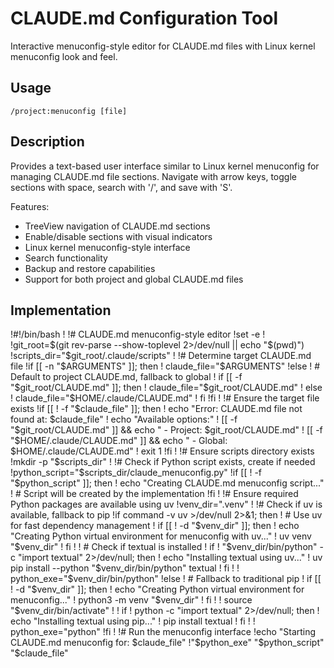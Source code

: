 # CLAUDE.md Configuration Tool

Interactive menuconfig-style editor for CLAUDE.md files with Linux kernel menuconfig look and feel.

## Usage
```
/project:menuconfig [file]
```

## Description
Provides a text-based user interface similar to Linux kernel menuconfig for managing CLAUDE.md file sections. Navigate with arrow keys, toggle sections with space, search with '/', and save with 'S'.

Features:
- TreeView navigation of CLAUDE.md sections
- Enable/disable sections with visual indicators
- Linux kernel menuconfig-style interface
- Search functionality
- Backup and restore capabilities
- Support for both project and global CLAUDE.md files

## Implementation

!#!/bin/bash
!
!# CLAUDE.md menuconfig-style editor
!set -e
!
!git_root=$(git rev-parse --show-toplevel 2>/dev/null || echo "$(pwd)")
!scripts_dir="$git_root/.claude/scripts"
!
!# Determine target CLAUDE.md file
!if [[ -n "$ARGUMENTS" ]]; then
!    claude_file="$ARGUMENTS"
!else
!    # Default to project CLAUDE.md, fallback to global
!    if [[ -f "$git_root/CLAUDE.md" ]]; then
!        claude_file="$git_root/CLAUDE.md"
!    else
!        claude_file="$HOME/.claude/CLAUDE.md"
!    fi
!fi
!
!# Ensure the target file exists
!if [[ ! -f "$claude_file" ]]; then
!    echo "Error: CLAUDE.md file not found at: $claude_file"
!    echo "Available options:"
!    [[ -f "$git_root/CLAUDE.md" ]] && echo "  - Project: $git_root/CLAUDE.md"
!    [[ -f "$HOME/.claude/CLAUDE.md" ]] && echo "  - Global: $HOME/.claude/CLAUDE.md"
!    exit 1
!fi
!
!# Ensure scripts directory exists
!mkdir -p "$scripts_dir"
!
!# Check if Python script exists, create if needed
!python_script="$scripts_dir/claude_menuconfig.py"
!if [[ ! -f "$python_script" ]]; then
!    echo "Creating CLAUDE.md menuconfig script..."
!    # Script will be created by the implementation
!fi
!
!# Ensure required Python packages are available using uv
!venv_dir=".venv"
!
!# Check if uv is available, fallback to pip
!if command -v uv >/dev/null 2>&1; then
!    # Use uv for fast dependency management
!    if [[ ! -d "$venv_dir" ]]; then
!        echo "Creating Python virtual environment for menuconfig with uv..."
!        uv venv "$venv_dir"
!    fi
!
!    # Check if textual is installed
!    if ! "$venv_dir/bin/python" -c "import textual" 2>/dev/null; then
!        echo "Installing textual using uv..."
!        uv pip install --python "$venv_dir/bin/python" textual
!    fi
!
!    python_exe="$venv_dir/bin/python"
!else
!    # Fallback to traditional pip
!    if [[ ! -d "$venv_dir" ]]; then
!        echo "Creating Python virtual environment for menuconfig..."
!        python3 -m venv "$venv_dir"
!    fi
!
!    source "$venv_dir/bin/activate"
!
!    if ! python -c "import textual" 2>/dev/null; then
!        echo "Installing textual using pip..."
!        pip install textual
!    fi
!
!    python_exe="python"
!fi
!
!# Run the menuconfig interface
!echo "Starting CLAUDE.md menuconfig for: $claude_file"
!"$python_exe" "$python_script" "$claude_file"
